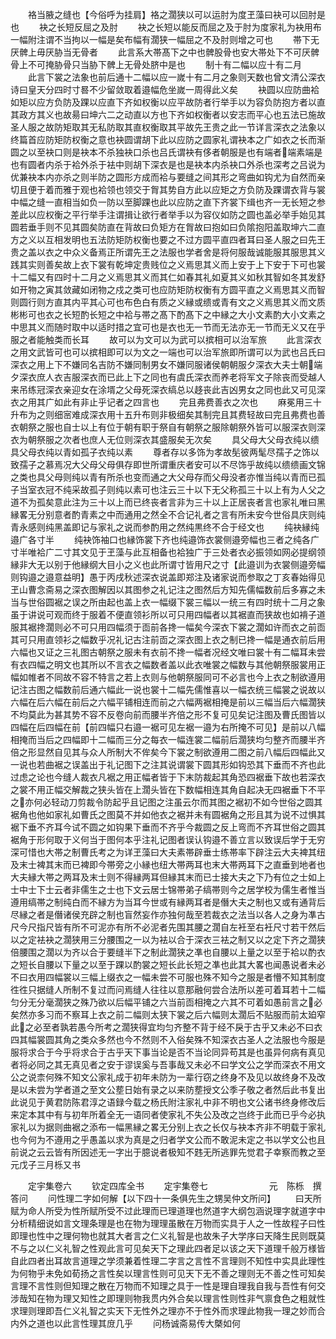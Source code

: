 <!-- { "loadSidebar": true } -->
　　袼当腋之缝也【今俗呼为挂肩】袼之濶狭以可以运肘为度玊藻曰袂可以回肘是也
　　袂之长短反屈之及肘
　　袂之长短以能反而屈之及于肘为度家礼为袂用布一幅附注谓不当拘以一幅是矣布幅有濶狭一幅屈之不及肘则增之可也
　　帯下无厌髀上毋厌胁当无骨者
　　此言系大帯髙下之中也髀股骨也安大帯处下不可厌髀骨上不可掩胁骨只当胁下髀上无骨处脐中是也
　　制十有二幅以应十有二月
　　此言下裳之法象也前后通十二幅以应一嵗十有二月之象则天数也曾文清公深衣诗曰皇天分四时寸晷不少留敛取着邉幅危坐嵗一周得此义矣
　　袂圆以应防曲袷如矩以应方负防及踝以应直下齐如权衡以应平故防者行举手以为容负防抱方者以直其政方其义也故昜曰坤六二之动直以方也下齐如权衡者以安志而平心也五法已施故圣人服之故防矩取其无私防取其直权衡取其平故先王贵之此一节详言深衣之法象以终篇首应防矩防权衡之意也袂圆谓胡下此以应防之圆家礼谓袂本之广如衣之长而渐圆之以至袂口则是袂本不杀独袂口杀也吕氏谓袂有侈者朝服是也有端者端素端是也有圆者内杀于袷外杀于袪中则胡下深衣是也是袂本内杀袂口外杀也深考之吕说为优兼袂本内亦杀之则半防之圆形方成而袷与要缝之间其形之弯曲如钩尤为自然而亲切且便于着而雅于观也袷领也领交于胷其势自方此以应矩之方负防及踝谓衣背与裳中幅之缝一直相当如负一防以至脚踝也此以应防之直下齐裳下缉也齐一无长短之参差此以应权衡之平行举手注谓揖让欲行者举手以为容仪如防之圆也盖必举手始见其圆若垂手则不见其圆矣防直在背故曰负矩方在胷故曰抱如曰负隂抱阳盖取坤六二直方之义以互相发明也五法防矩防权衡也要之不过方圆平直四者耳曰圣人服之曰先王贵之盖以衣之中众义备焉正所谓先王之法服也学者舍是将何服哉诚能服其服思其义践其实则善矣故上衣下裳有乾坤定贵贱位之义焉思其义而上安于上下安于下可也裳十二幅又有四时十二月之义焉思其义而其仁如春其礼如夏其义如秋其智如冬其发舒如开物之寅其敛藏如闭物之戍之类可也应防矩防权衡有方圆平直之义焉思其义而智则圆行则方直其内平其心可也布色白有质之义縁或缋或青有文之义焉思其义而文质彬彬可也衣之长短酌长短之中袷与帯之髙下酌髙下之中縁之大小文素酌大小文素之中思其义而随时取中以适时措之宜可也是衣也无一节而无法亦无一节而无义又在乎服之者能触类而长耳
　　故可以为文可以为武可以摈相可以治军旅
　　此言深衣之用文武皆可也可以摈相即可以为文之一端也可以治军旅即所谓可以为武也吕氏曰深衣之用上下不嫌同名吉防不嫌同制男女不嫌同服诸侯朝朝服夕深衣大夫士朝端夕深衣庶人衣吉服深衣而已此上下之同也有虞氏深衣而养老将军文子除丧而受越人来吊练冠深衣亲迎女在涂壻之父母死深衣缟总以趍丧此吉凶男女之同也此又可见深衣之用其广如此有非止乎记者之四言也
　　完且弗费善衣之次也
　　麻冕用三十升布为之则细宻难成深衣用十五升布则非极细矣其制完且其费轻故曰完且弗费也善衣朝祭之服也自士以上有位于朝有职于祭自有朝祭之服除朝祭外皆可以服深衣则深衣为朝祭服之次者也庶人无位则深衣其盛服矣无次矣
　　具父母大父母衣纯以缋具父母衣纯以青如孤子衣纯以素
　　尊者存以多饰为孝故髧彼两髦尽孺子之饰以致孺子之慕焉况大父母父母俱存即世所谓重庆者安可以不尽饰乎故纯以缋缋画文锦之类也具父母则纯以青有所杀也变而通之大父母存而父母没者亦惟当纯以青而已孤子当室衣冠不纯采故孤子则纯以素可也注云三十以下无父称孤三十以上有为人父之道不为孤矣意此注为三十以上而已终丧者言非为三十以上正居丧者言也家礼唯曰黑縁畧无分别意者酌青素之中而通用之然全不合记礼者之言有所未安今世俗具庆则纯青永感则纯黑盖即记与家礼之说而参酌用之然纯黒终不合于经文也
　　纯袂縁纯邉广各寸半
　　纯袂饰袖口也縁饰裳下齐也纯邉饰衣裳侧邉旁幅也三者之纯各广寸半唯袷广二寸其文见于玊藻与此互相备也袷独广于三处者衣必振领如网必提纲领縁非大无以别于他縁纲大目小之义也此所谓寸皆用尺之寸【此邉训为衣裳侧邉旁幅则钩邉之邉意益明】愚于丙戌秋述深衣说盖即郑注及诸家说而参取之丁亥春始得见玊山曹念斋易之深衣图解因以其图参之礼记注之图然后方知先儒幅数前后多寡之未当与世俗圆裾之误之所由起也盖上衣一幅缀下裳三幅以一统三有四时统十二月之象虽于讲说可观而终于服着不便直领衫所以可只用四幅者以其裾直而狭故也如褙子道服其裾搀濶则必不可只用四幅须于靣前各搀一幅矣今深衣下裳之濶如许而衣之前靣其可只用直领衫之幅数乎况礼记古注前靣之深衣图上衣之制已搀一幅是通衣前后用六幅也又证之三礼图古朝祭之服未有衣前不搀一幅者况经文唯曰裳十有二幅耳未尝有衣四幅之明文也其所以不言衣之幅数者盖以此衣唯裳之幅数与其他朝祭服裳用正幅如帷者不同故不容不特言之若上衣则与他朝祭服同可不必言也今上衣之制欲遵用记注古图之幅数前后通六幅此一说也裳十二幅先儒惟喜以一幅衣统三幅裳之说故以六幅在后六幅在前后之六幅平铺相连而前之六幅两裾相掩是前以三幅当后六幅濶狭不均莫此为甚其势不容不反卷向前而腰半齐倍之形不复可见矣记注图及曹氏图皆以四幅在后四幅在前【前四幅只右邉一裾可见左裾一邉为右所掩不可见】是前以八幅相掩而当后之四幅即十二幅而三分之每衣一幅连裳二幅前后濶狭均匀整齐而腰半齐倍之形显然自见其与众人所制大不侔矣今下裳之制欲遵用二图之前八幅后四幅此又一说也若曲裾之误盖出于礼记图下之注其说谓裳下圆其形如钩恐其下垂而不齐也此过虑之论也今缝人裁衣凡裾之用正幅者皆于下末防裁起其角恐四裾垂下故也若深衣之裳不用正幅交解裁之狭头皆在上濶头皆在下数幅相连其角自起决无四裾垂下不平之亦何必轻动刀剪裁令防起乎且记图之注虽云尔而其图之裾初不如今世俗之圆其裾角也他如家礼如曹氏之图莫不并如他衣之裾并未有圆裾角之形且其为说不过惧其裾下垂不齐耳今试不圆之如钩果下垂而不齐乎今裁圆之反上弯而不齐耳世俗之圆其裾角于形何取于义何当于图何本乎注礼记图者误认钩邉不善立言以致误后学于无穷深可惜也大帯之制曹氏考之为详玊藻曰大夫素帯辟垂士练帯率下辟注云大夫裨其纽及末士裨其末而已裨即今帯旁之小縁也纽大帯两耳也末大帯两耳下之直垂到地者也大夫縁大帯之两耳及末士则不得縁两耳但縁其末而已士接大夫之下乃有位之士如上士中士下士云者非儒生之士也下文云居士锦帯弟子缟帯则今之居学校为儒生者惟当遵用缟帯之制纯白而不縁方为当耳今世或有縁两耳者是僭大夫之制也又或有通背后尽縁之者是僭诸侯充辟之制也盲然妄作亦独何哉至若裁衣之法当以各人之身为凖古尺今尺指尺皆有所不可泥亦有所不必泥者先围其腰之濶自左衽至右衽尺寸若干然后以之定袪袂之濶狭用三分腰围之一以为袪以合于深衣三袪之制又以之定下齐之濶狭倍腰围之濶以为齐以合于要缝半下之制此濶狭之凖也自腰以上量之以至于袷以酌衣之短长自腰以下量之以至于踝以酌裳之短长此长短之凖也此其大畧也闻愚说者未必不曰衣用四幅裳以三幅上缀衣之一幅未尝不可服也殊不知今之服是者懵不知其制度徃徃只据缝人所制不复过而问焉缝人往往以意那融何尝合法所以差可着耳若十二幅匀分无分毫濶狭之殊乃欲以后幅平铺之六当前靣相掩之六其不可着如愚前言之必矣然亦多习而不察耳上衣之前二幅则太狭下裳之后六幅则太濶后不贴服而前太廹窄此之必至者孰若愚今所考之濶狭得宜均匀齐整不背于经不戾于古乎又未必不曰衣四其幅裳圆其角之类众多然也今不然则不入俗矣殊不知深衣古圣人之法服也今服是服将求合于今乎将求合于古乎天下事当论是否不当论同异苟其是也虽异何病有真见者将必同之其无真见者之安于谬误奚与吾事哉又未必不曰学文公之学而深衣不用文公之说柰何殊不知文公家礼成于初年未防为一辈行窃之终身不及见以故终身不及改是以未尝为学者道之至文公塟日始有录之以来防塟授文公季子敬之者然后此书复出此说见于黄君防陈君淳之语録今载之杨氏附注家礼中非不明也文公诸书终身修改后来定本其中有与初年所着全无一语同者使家礼不失公及改之岂终于此而已乎今必执家礼以为据则曲裾之添布一幅黑縁之畧无分别上衣之长仅与袂本齐非不明载于家礼也今何为不遵用之乎愚盖以求为真是之归者学文公而不敢泥未定之书以学文公也且前说之云云皆有所因述无一字出于臆说者极知不韪无所逃罪先觉君子幸察而教之至元戊子三月栎又书




　　定宇集卷六
　　钦定四库全书
　　定宇集卷七　　　　　　　元　陈栎　撰答问
　　问性理二字如何解【以下四十一条俱先生之甥吴仲文所问】
　　曰天所赋为命人所受为性所赋所受不过此理而已理道理也然道字大纲包涵说理字就道字中分析精细说如言文理条理是也在物为理理虽散在万物而实具于人之一性故程子曰性即理也性中之理何物也就其大者言之仁义礼智是也故朱子大学序曰天降生民则既莫不与之以仁义礼智之性观此言可见矣天下之理此四者足以该之天下道理千般万様皆自此四者出耳故言道理之学须兼着性理二字言之言性不言理则不知性中实具此理性为何物乎未免如荀扬之言性矣以理言性则可见天下无不善之理则无不善之性可知矣言理不言性则但知理之散在万物而不知理之具于一性是理自理我自我与吾性有何交涉哉知在物为理又知性之即理则物我贯内外合矣以理言性则性非气禀食色之粗就性求理则理即吾仁义礼智之实天下无性外之理亦不于性外而求理此物我一理之妙而合内外之道也以此言性理其庻几乎
　　问杨诚斋易传大槩如何
